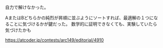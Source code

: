 
自力で解けなかった。

AまたはBどちらかの純烈が昇順に並ぶようにソートすれば、最適解の１つになることに気づけるかが鍵だった。
数学的に証明できなくても、実験していたら気づけたかも

https://atcoder.jp/contests/arc149/editorial/4910